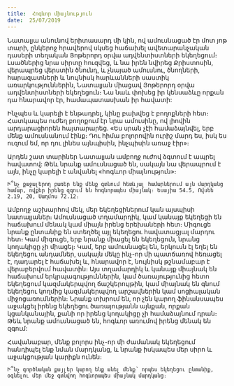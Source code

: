 ```yaml
---
title:  Հոգևոր միայնություն
date:  25/07/2019
---
```


Նատալյա անունով երիտասարդ մի կին, ով ամուսնացած էր մոտ յոթ տարի, ընկերոջ հրավերով սկսեց հաճախել ավետարանչական դասերի տեղական Յոթերորդ օրվա ադվենտիստների եկեղեցում։ Լսածներից նրա սիրտը հուզվեց, և նա իրեն նվիրեց Քրիստոսին, վերապրեց վերստին ծնունդ, և չնայած ամուսնու, ծնողների, հարազատների և նույնիսկ հարևանների սաստիկ առարկություններին, Նատալյան միացավ Յոթերորդ օրվա ադվենտիստների եկեղեցուն։ Նա նաև փոխեց իր կենսաձևը որքան դա հնարավոր էր, համապատասխան իր հավատի:

Ինչպես և կարելի է ենթադրել, կինը բախվեց է բողոքների հետ։ Հատկապես ուժեղ բողոքում էր նրա ամուսինը, ով լիովին արդարացիորեն հայտարարեց. «Ես սրան չէի համաձայնվել, երբ մենք ամուսնանում էինք։ Դու հիմա բոլորովին ուրիշ մարդ ես, իսկ ես ուզում եմ, որ դու լինես այնպիսին, ինչպիսին առաջ էիր»։

Արդեն շատ տարիներ Նատալյան ամբողջ ուժով ձգտում է ապրել հավատով: Թեև նրանք ամուսնացած են, սակայն նա վերապրում է այն, ինչը կարելի է անվանել «հոգևոր միայնություն»։

`Ի՞նչ քաջալերող բառեր ենք մենք գտնում հետևյալ համարներում այն մարդկանց համար, ովքեր իրենց զգում են հոգևորապես միայնակ։ Եսայիա 54.5, Ովսեե 2.19, 20, Սաղմոս 72.12։`

Ամբողջ աշխարհով մեկ, մեր եկեղեցիներում կան այսպիսի նատալյաներ։ Ամուսնացած տղամարդիկ, կամ կանայք եկեղեցի են հաճախում մենակ կամ միայն իրենց երեխաների հետ։ Միգուցե նրանք ընտանիք են ստեղծել այլ եկեղեցու հավատացյալ մարդու հետ։ Կամ միգուցե, երբ նրանք միացել են եկեղեցուն, նրանց կողակիցը չի միացել։ Կամ, երբ ամուսնացել են, երկուսն էլ եղել են եկեղեցու անդամներ, սակայն մեկը ինչ-որ մի պատճառով հեռացել է, դադարել է հաճախել և, հնարավոր է, նույնիսկ թշնամաբար է վերաբերվում հավատին։ Այս տղամարդիկ և կանայք միայնակ են հաճախում երկրպագություններին, կամ ծառայությունից հետո եկեղեցում կազմակերպվող ճաշկերույթին, կամ միայնակ են գնում եկեղեցու կողմից կազմակերպվող արշավներին կամ սոցիալական միջոցառումներին։ Նրանք տխրում են, որ չեն կարող ֆինանսապես աջակցել իրենց եկեղեցու ծառայությանն այնքան, որքան կցանկանային, քանի որ իրենց կողակիցը չի համաձայնում դրան։ Թեև նրանք ամուսնացած են, հոգևոր առումով իրենց մենակ են զգում:

Հավանաբար, մենք բոլորս ինչ-որ մի ժամանակ եկեղեցում հանդիպել ենք նման մարդկանց, և նրանք իսկապես մեր սիրո և աջակցության կարիքն ունեն։

`Ի՞նչ գործնական քայլեր կարող ենք անել մենք՝ որպես եկեղեցու ընտանիք, օգնելու մեր մեջ գտնվող հոգևորապես միայնակ մարդկանց։`